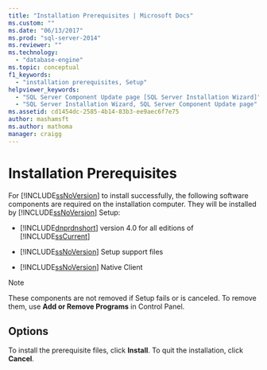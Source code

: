 ```yaml
---
title: "Installation Prerequisites | Microsoft Docs"
ms.custom: ""
ms.date: "06/13/2017"
ms.prod: "sql-server-2014"
ms.reviewer: ""
ms.technology: 
  - "database-engine"
ms.topic: conceptual
f1_keywords: 
  - "installation prerequisites, Setup"
helpviewer_keywords: 
  - "SQL Server Component Update page [SQL Server Installation Wizard]"
  - "SQL Server Installation Wizard, SQL Server Component Update page"
ms.assetid: cd1454dc-2585-4b14-83b3-ee9aec6f7e75
author: mashamsft
ms.author: mathoma
manager: craigg
---
```

# Installation Prerequisites
  For [!INCLUDE[ssNoVersion](../../includes/ssnoversion-md.md)] to install successfully, the following software components are required on the installation computer. They will be installed by [!INCLUDE[ssNoVersion](../../includes/ssnoversion-md.md)] Setup:  
  
-   [!INCLUDE[dnprdnshort](../../includes/dnprdnshort-md.md)] version 4.0 for all editions of [!INCLUDE[ssCurrent](../../includes/sscurrent-md.md)]  
  
-   [!INCLUDE[ssNoVersion](../../includes/ssnoversion-md.md)] Setup support files  
  
-   [!INCLUDE[ssNoVersion](../../includes/ssnoversion-md.md)] Native Client  
  
> [!NOTE]  
>  These components are not removed if Setup fails or is canceled. To remove them, use **Add or Remove Programs** in Control Panel.  
  
## Options  
 To install the prerequisite files, click **Install**. To quit the installation, click **Cancel**.  
  
  
